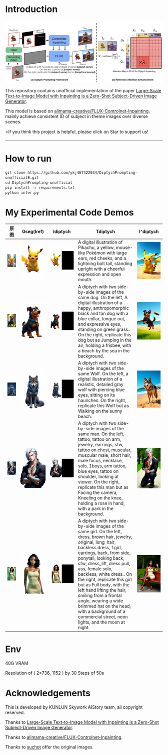 # Introduction

![1733107903070](assets/framework.jpg)

This repository contains unofficial implementation of the paper [Large-Scale Text-to-Image Model with Inpainting is a Zero-Shot Subject-Driven Image Generator](https://arxiv.org/abs/2411.15466).

This model is based on [alimama-creative/FLUX-Controlnet-Inpainting](https://github.com/alimama-creative/FLUX-Controlnet-Inpainting), mainly achieve consistent ID of subject in theme images over diverse scenes.

⭐If you think this project is helpful, please click on Star to support us!

---

# How to run

```
git clone https://github.com/ykj467422034/DiptychPrompting-unofficialE.git
cd DiptychPrompting-unofficial
pip install -r requirements.txt
python infer.py
```

# My Experimental Code Demos

| **原图**                          | **Gseg(Iref)**                                                     | **Idiptych**                                                     | **Tdiptych**                                                                                                                                                                                                                                                                                                                                                                                                                                                                                                   | **I^diptych**                  |
| --------------------------------------- | ------------------------------------------------------------------------ | ---------------------------------------------------------------------- | -------------------------------------------------------------------------------------------------------------------------------------------------------------------------------------------------------------------------------------------------------------------------------------------------------------------------------------------------------------------------------------------------------------------------------------------------------------------------------------------------------------------- | ------------------------------------ |
| ![原图](assets/test_img/ori_img/pika.jpg) | ![Gseg(Iref)](assets/test_img/ori_mask/mask_whitebg/mask_whitebg_pika.jpg) | ![Idiptych](assets/test_img/diptych_image/diptych_mask_whitebg_pika.jpg) | A digital illustration of Pikachu, a yellow, mouse-like Pokémon with large ears, red cheeks, and a lightning bolt tail, standing upright with a cheerful expression and open mouth.                                                                                                                                                                                                                                                                                                                                 | ![I^diptych](assets/Idiptych/pika.PNG) |
| ![原图](assets/test_img/ori_img/dog.jpg)  | ![原图](assets/test_img/ori_mask/mask_whitebg/mask_whitebg_dog.jpg)        | ![原图](assets/test_img/diptych_image/diptych_mask_whitebg_dog.jpg)      | A diptych with two side-by-side images of the same dog. On the left, A digital illustration of a happy, anthropomorphic black and tan dog with a blue collar, tongue out, and expressive eyes, standing on green grass.. On the right, replicate this dog but as Jumping in the air, holding a frisbee, with a beach by the sea in the background.                                                                                                                                                                   | ![原图](assets/Idiptych/dog.png)       |
| ![原图](assets/test_img/ori_img/wolf.jpg) | ![原图](assets/test_img/ori_mask/mask_whitebg/mask_whitebg_wolf.jpg)       | ![原图](assets/test_img/diptych_image/diptych_mask_whitebg_wolf.jpg)     | A diptych with two side-by-side images of the same Wolf. On the left, a digital illustration of a realistic, detailed gray wolf with piercing blue eyes, sitting on its haunches. On the right, replicate this Wolf but as Walking on the sunny beach.                                                                                                                                                                                                                                                               | ![原图](assets/Idiptych/wolf.PNG)      |
| ![原图](assets/test_img/ori_img/095.jpg)  | ![原图](assets/test_img/ori_mask/mask_whitebg/mask_whitebg_095.jpg)        | ![原图](assets/test_img/diptych_image/diptych_mask_whitebg_095.jpg)      | A diptych with two side-by-side images of the same man. On the left, tattoo, tattoo on arm, jewelry, earrings, sfw, tattoo on chest, muscular, muscular male, short hair, male focus, necklace, solo, 1boys, arm tattoo, blue eyes, tattoo on shoulder, looking at viewer. On the right, replicate this man but as Facing the camera, Kneeling on the knee, holding a rose in hand, with a park in the background.                                                                                                   | ![原图](assets/Idiptych/095.png)       |
| ![原图](assets/test_img/ori_img/716.jpg)  | ![原图](assets/test_img/ori_mask/mask_whitebg/mask_whitebg_716.jpg)        | ![原图](assets/test_img/diptych_image/diptych_mask_whitebg_716.jpg)      | A diptych with two side-by-side images of the same girl. On the left, dress, brown hair, jewelry, original, long_hair, backless dress, 1girl, earrings, back, from side, ponytail, looking back, sfw, dress_lift, dress pull, ass, female solo, backless, white dress.. On the right, replicate this girl but as Full body, with the left hand lifting the hair, smiling from a frontal angle, wearing a wide brimmed hat on the head, with a background of a commercial street, neon lights, and the moon at night. | ![原图](assets/Idiptych/416.png)       |

# Env

40G VRAM

Resolution of ( 2*736, 1152 ) by 30 Steps of 50s

# Acknowledgements

This is developed by KUNLUN Skywork AIStory team, all copyright reserved.

Thanks to [Large-Scale Text-to-Image Model with Inpainting is a Zero-Shot Subject-Driven Image Generator](https://arxiv.org/abs/2411.15466).

Thanks to [alimama-creative/FLUX-Controlnet-Inpainting](https://github.com/alimama-creative/FLUX-Controlnet-Inpainting).

Thanks to [suchot](https://github.com/suchot) offer the original images.
